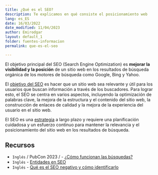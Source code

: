 ```yaml
---
title: ¿Qué es el SEO?
description: Te explicamos en qué consiste el posicionamiento web
lang: es_ES
date: 16/03/2022
date_modified: 11/04/2023
author: Emirodgar
layout: default_1
folder: fuentes-informacion
permalink: que-es-el-seo

---
```


El objetivo principal del SEO (Search Engine Optimization) es **mejorar la visibilidad y la posición** de un sitio web en los resultados de búsqueda orgánica de los motores de búsqueda como Google, Bing y Yahoo.

El [objetivo del SEO](https://chuletaseo.com/objetivos-seo) es hacer que un sitio web sea relevante y útil para los usuarios que buscan información a través de los buscadores. Para lograr esto, el SEO se centra en varios aspectos, incluyendo la optimización de palabras clave, la mejora de la estructura y el contenido del sitio web, la construcción de enlaces de calidad y la mejora de la experiencia del usuario en el sitio web.

El SEO es una [estrategia](https://chuletaseo.com/estrategia-seo) a largo plazo y requiere una planificación cuidadosa y un esfuerzo continuo para mantener la relevancia y el posicionamiento del sitio web en los resultados de búsqueda.


<section id="cs_recursos"></section>

## Recursos

- `Inglés` / PubCon 2023 / - [¿Cómo funcionan las búsquedas?](https://www.slideshare.net/ahrefs/how-search-works-256157502)
- `Inglés` - [Entidades en SEO](https://searchengineland.com/entity-seo-guide-395264)
- `Inglés` - [Qué es el SEO negativo y cómo identificarlo](https://theseoworld.net/signs-and-ways-to-monitor-negative-seo/)


<section id="cs_herramientas"></section>


<section id="cs_pr"></section>


